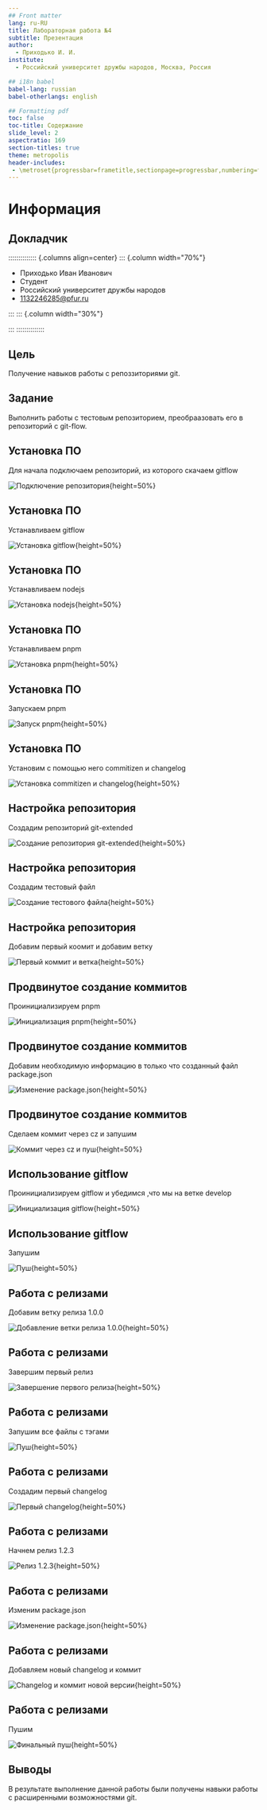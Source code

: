 ```yaml
---
## Front matter
lang: ru-RU
title: Лабораторная работа №4
subtitle: Презентация
author:
  - Приходько И. И.
institute:
  - Российский университет дружбы народов, Москва, Россия

## i18n babel
babel-lang: russian
babel-otherlangs: english

## Formatting pdf
toc: false
toc-title: Содержание
slide_level: 2
aspectratio: 169
section-titles: true
theme: metropolis
header-includes:
 - \metroset{progressbar=frametitle,sectionpage=progressbar,numbering=fraction}
---
```


# Информация

## Докладчик

:::::::::::::: {.columns align=center}
::: {.column width="70%"}

  * Приходько Иван Иванович
  * Студент
  * Российский университет дружбы народов
  * [1132246285@pfur.ru](mailto:1132246285@pfur.ru)

:::
::: {.column width="30%"}

:::
::::::::::::::

## Цель

Получение навыков работы с репоззиториями git.

## Задание

Выполнить работы с тестовым репозиторием, преобраазовать его в репозиторий с git-flow.

## Установка ПО

Для начала подключаем репозиторий, из которого скачаем gitflow

![Подключение репозитория](image/1.PNG){height=50%}

## Установка ПО

Устанавливаем gitflow

![Установка gitflow](image/3.PNG){height=50%}

## Установка ПО

Устанавливаем nodejs

![Установка nodejs](image/4.PNG){height=50%}

## Установка ПО

Устанавливаем pnpm

![Установка pnpm](image/5.PNG){height=50%}

## Установка ПО

Запускаем pnpm

![Запуск pnpm](image/6.PNG){height=50%}

## Установка ПО

Установим с помощью него commitizen и changelog

![Установка commitizen и changelog](image/7.PNG){height=50%}

## Настройка репозитория

Создадим репозиторий git-extended

![Создание репозитория git-extended](image/8.PNG){height=50%}

## Настройка репозитория

Создадим тестовый файл

![Создание тестового файла](image/9.PNG){height=50%}

## Настройка репозитория

Добавим первый коомит и добавим ветку

![Первый коммит и ветка](image/10.PNG){height=50%}

## Продвинутое создание коммитов

Проинициализируем pnpm

![Инициализация pnpm](image/11.PNG){height=50%}

## Продвинутое создание коммитов

Добавим необходимую информацию в только что созданный файл package.json

![Изменение package.json](image/12.PNG){height=50%}

## Продвинутое создание коммитов

Сделаем коммит через cz и запушим

![Коммит через cz и пуш](image/13.PNG){height=50%}

## Использование gitflow

Проинициализируем gitflow и убедимся ,что мы на ветке develop

![Инициализация gitflow](image/14.PNG){height=50%}

## Использование gitflow

Запушим

![Пуш](image/15.PNG){height=50%}

## Работа с релизами

Добавим ветку релиза 1.0.0

![Добавление ветки релиза 1.0.0](image/16.PNG){height=50%}

## Работа с релизами

Завершим первый релиз

![Завершение первого релиза](image/17.PNG){height=50%}

## Работа с релизами

Запушим все файлы с тэгами

![Пуш](image/18.PNG){height=50%}

## Работа с релизами

Создадим первый changelog

![Первый changelog](image/19.PNG){height=50%}

## Работа с релизами

Начнем релиз 1.2.3

![Релиз 1.2.3](image/20.PNG){height=50%}

## Работа с релизами

Изменим package.json

![Изменение package.json](image/21.PNG){height=50%}

## Работа с релизами

Добавляем новый changelog и коммит

![Changelog и коммит новой версии](image/22.PNG){height=50%}

## Работа с релизами

Пушим

![Финальный пуш](image/23.PNG){height=50%}

## Выводы

В результате выполнение данной работы были получены навыки работы с расширенными возможностями git.
